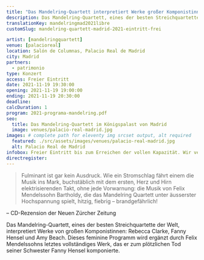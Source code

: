 ```yaml
---
title: "Das Mandelring-Quartett interpretiert Werke großer Komponistinnen"
description: Das Mandelring-Quartett, eines der besten Streichquartette der Welt, interpretiert Werke von den großen Komponistinnen Rebecca Clarke, Fanny Hensel und Amy Beach.
translationKey: mandelringmad2021libre
customSlug: mandelring-quartett-madrid-2021-eintritt-frei

artist: [mandelringquartett]
venue: [palacioreal]
location: Salón de Columnas, Palacio Real de Madrid
city: Madrid
partners:
  - patrimonio
type: Konzert
access: Freier Eintritt
date: 2021-11-19 19:30:00
opening: 2021-11-19 19:00:00
ending: 2021-11-19 20:30:00
deadline:
calcDuration: 1
program: 2021-programa-mandelring.pdf
seo:
  title: Das Mandelring-Quartett im Königspalast von Madrid
  image: venues/palacio-real-madrid.jpg
images: # complete path for eleventy img srcset output, alt required
  featured: ./src/assets/images/venues/palacio-real-madrid.jpg
  alt: Palacio Real de Madrid
infobox: Freier Eintritt bis zum Erreichen der vollen Kapazität. Wir versenden für diese Veranstaltung keine Einladungen.
directregister:
---
```


> Fulminant ist gar kein Ausdruck. Wie ein Stromschlag fährt einem die Musik ins Mark, buchstäblich mit dem ersten, Herz und Hirn elektrisierenden Takt, ohne jede Vorwarnung: die Musik von Felix Mendelssohn Bartholdy, die das Mandelring Quartett unter äusserster Hochspannung spielt, hitzig, fiebrig – brandgefährlich!

– CD-Rezension der Neuen Zürcher Zeitung

Das Mandelring-Quartett, eines der besten Streichquartette der Welt, interpretiert Werke von großen Komponistinnen: Rebecca Clarke, Fanny Hensel und Amy Beach. Dieses feminine Programm wird ergänzt durch Felix Mendelssohns letztes vollständiges Werk, das er zum plötzlichen Tod seiner Schwester Fanny Hensel komponierte.
